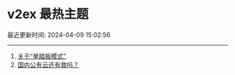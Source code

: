 # v2ex 最热主题

最近更新时间: 2024-04-09 15:02:56

--- 
1. [关于“单踏板模式”](https://www.v2ex.com/t/1030867) 
2. [国内公有云还有救吗？](https://www.v2ex.com/t/1030870) 
